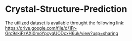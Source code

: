 # Crystal-Structure-Prediction

The utilized dataset is available throught the following link:
https://drive.google.com/file/d/1Fr-Grc9skiFzAXi0moYpcyqUODcxH6uk/view?usp=sharing
